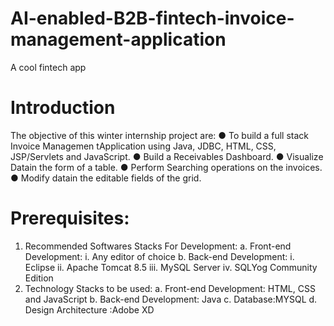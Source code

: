 # AI-enabled-B2B-fintech-invoice-management-application
A cool fintech app

# Introduction
The objective of this winter internship project are:
 ● To build a full stack Invoice Managemen tApplication using Java, JDBC, HTML, CSS, JSP/Servlets and JavaScript.
 ● Build a Receivables Dashboard.
 ● Visualize Datain the form of a table.
 ● Perform Searching operations on the invoices.
 ● Modify datain the editable fields of the grid. 
 
# Prerequisites:
  1. Recommended Softwares Stacks For Development:
    a. Front-end Development:
      i. Any editor of choice
    b. Back-end Development:
      i. Eclipse
      ii. Apache Tomcat 8.5
      iii. MySQL Server
      iv. SQLYog Community Edition 
  2. Technology Stacks to be used:
    a. Front-end Development: HTML, CSS and JavaScript
    b. Back-end Development: Java
    c. Database:MYSQL 
    d. Design Architecture :Adobe XD 
   
